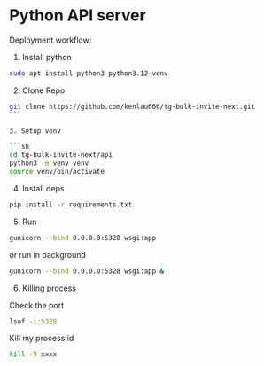 # Python API server

Deployment workflow:

1. Install python

```sh
sudo apt install python3 python3.12-venv
```

2. Clone Repo

````sh
git clone https://github.com/kenlau666/tg-bulk-invite-next.git
```

3. Setup venv

```sh
cd tg-bulk-invite-next/api
python3 -m venv venv
source venv/bin/activate
````

4. Install deps

```sh
pip install -r requirements.txt
```

5. Run

```sh
gunicorn --bind 0.0.0.0:5328 wsgi:app
```

or run in background

```sh
gunicorn --bind 0.0.0.0:5328 wsgi:app &
```

6. Killing process

Check the port

```sh
lsof -i:5328
```

Kill my process id

```sh
kill -9 xxxx
```
